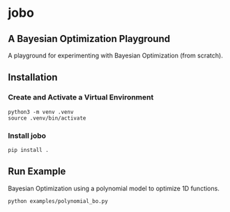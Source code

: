 # jobo 

## A Bayesian Optimization Playground 
A playground for experimenting with Bayesian Optimization (from scratch). 


## Installation

### Create and Activate a Virtual Environment
```
python3 -m venv .venv
source .venv/bin/activate
```

### Install jobo
```
pip install .
```

## Run Example
Bayesian Optimization using a polynomial model to optimize 1D functions. 

```
python examples/polynomial_bo.py
```

